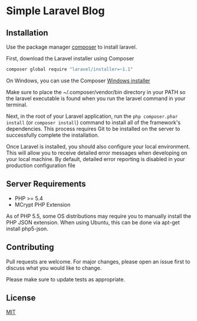 # Simple Laravel Blog

## Installation

Use the package manager [composer](https://getcomposer.org/) to install laravel.

First, download the Laravel installer using Composer
```bash
composer global require "laravel/installer=~1.1"
```
On Windows, you can use the Composer [Windows installer](https://getcomposer.org/Composer-Setup.exe)

Make sure to place the ~/.composer/vendor/bin directory in your PATH so the laravel executable is found when you run the laravel command in your terminal.

Next, in the root of your Laravel application, run the `php composer.phar install` (or `composer install`) command to install all of the framework's dependencies. This process requires Git to be installed on the server to successfully complete the installation.

Once Laravel is installed, you should also configure your local environment. This will allow you to receive detailed error messages when developing on your local machine. By default, detailed error reporting is disabled in your production configuration file

## Server Requirements

- PHP >= 5.4
- MCrypt PHP Extension

As of PHP 5.5, some OS distributions may require you to manually install the PHP JSON extension. When using Ubuntu, this can be done via apt-get install php5-json.


## Contributing
Pull requests are welcome. For major changes, please open an issue first to discuss what you would like to change.

Please make sure to update tests as appropriate.

## License
[MIT](https://choosealicense.com/licenses/mit/)
